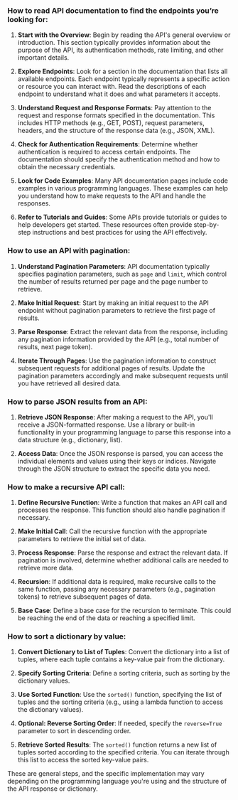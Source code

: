 ### How to read API documentation to find the endpoints you’re looking for:

1. **Start with the Overview**: Begin by reading the API's general overview or introduction. This section typically provides information about the purpose of the API, its authentication methods, rate limiting, and other important details.

2. **Explore Endpoints**: Look for a section in the documentation that lists all available endpoints. Each endpoint typically represents a specific action or resource you can interact with. Read the descriptions of each endpoint to understand what it does and what parameters it accepts.

3. **Understand Request and Response Formats**: Pay attention to the request and response formats specified in the documentation. This includes HTTP methods (e.g., GET, POST), request parameters, headers, and the structure of the response data (e.g., JSON, XML).

4. **Check for Authentication Requirements**: Determine whether authentication is required to access certain endpoints. The documentation should specify the authentication method and how to obtain the necessary credentials.

5. **Look for Code Examples**: Many API documentation pages include code examples in various programming languages. These examples can help you understand how to make requests to the API and handle the responses.

6. **Refer to Tutorials and Guides**: Some APIs provide tutorials or guides to help developers get started. These resources often provide step-by-step instructions and best practices for using the API effectively.

### How to use an API with pagination:

1. **Understand Pagination Parameters**: API documentation typically specifies pagination parameters, such as `page` and `limit`, which control the number of results returned per page and the page number to retrieve.

2. **Make Initial Request**: Start by making an initial request to the API endpoint without pagination parameters to retrieve the first page of results.

3. **Parse Response**: Extract the relevant data from the response, including any pagination information provided by the API (e.g., total number of results, next page token).

4. **Iterate Through Pages**: Use the pagination information to construct subsequent requests for additional pages of results. Update the pagination parameters accordingly and make subsequent requests until you have retrieved all desired data.

### How to parse JSON results from an API:

1. **Retrieve JSON Response**: After making a request to the API, you'll receive a JSON-formatted response. Use a library or built-in functionality in your programming language to parse this response into a data structure (e.g., dictionary, list).

2. **Access Data**: Once the JSON response is parsed, you can access the individual elements and values using their keys or indices. Navigate through the JSON structure to extract the specific data you need.

### How to make a recursive API call:

1. **Define Recursive Function**: Write a function that makes an API call and processes the response. This function should also handle pagination if necessary.

2. **Make Initial Call**: Call the recursive function with the appropriate parameters to retrieve the initial set of data.

3. **Process Response**: Parse the response and extract the relevant data. If pagination is involved, determine whether additional calls are needed to retrieve more data.

4. **Recursion**: If additional data is required, make recursive calls to the same function, passing any necessary parameters (e.g., pagination tokens) to retrieve subsequent pages of data.

5. **Base Case**: Define a base case for the recursion to terminate. This could be reaching the end of the data or reaching a specified limit.

### How to sort a dictionary by value:

1. **Convert Dictionary to List of Tuples**: Convert the dictionary into a list of tuples, where each tuple contains a key-value pair from the dictionary.

2. **Specify Sorting Criteria**: Define a sorting criteria, such as sorting by the dictionary values.

3. **Use Sorted Function**: Use the `sorted()` function, specifying the list of tuples and the sorting criteria (e.g., using a lambda function to access the dictionary values).

4. **Optional: Reverse Sorting Order**: If needed, specify the `reverse=True` parameter to sort in descending order.

5. **Retrieve Sorted Results**: The `sorted()` function returns a new list of tuples sorted according to the specified criteria. You can iterate through this list to access the sorted key-value pairs.

These are general steps, and the specific implementation may vary depending on the programming language you're using and the structure of the API response or dictionary.
